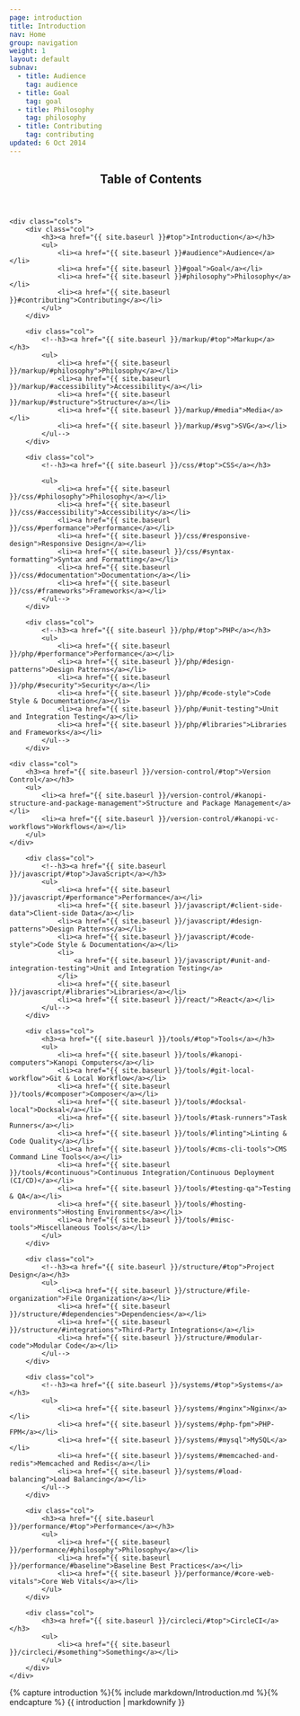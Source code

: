 ```yaml
---
page: introduction
title: Introduction
nav: Home
group: navigation
weight: 1
layout: default
subnav:
  - title: Audience
    tag: audience
  - title: Goal
    tag: goal
  - title: Philosophy
    tag: philosophy
  - title: Contributing
    tag: contributing
updated: 6 Oct 2014
---
```


<div class="toc">
	<header>
		<h2>Table of Contents</h2>
	</header>

	<div class="cols">
		<div class="col">
			<h3><a href="{{ site.baseurl }}#top">Introduction</a></h3>
			<ul>
				<li><a href="{{ site.baseurl }}#audience">Audience</a></li>
				<li><a href="{{ site.baseurl }}#goal">Goal</a></li>
				<li><a href="{{ site.baseurl }}#philosophy">Philosophy</a></li>
				<li><a href="{{ site.baseurl }}#contributing">Contributing</a></li>
			</ul>
		</div>

		<div class="col">
			<!--h3><a href="{{ site.baseurl }}/markup/#top">Markup</a></h3>
			<ul>
				<li><a href="{{ site.baseurl }}/markup/#philosophy">Philosophy</a></li>
				<li><a href="{{ site.baseurl }}/markup/#accessibility">Accessibility</a></li>
				<li><a href="{{ site.baseurl }}/markup/#structure">Structure</a></li>
				<li><a href="{{ site.baseurl }}/markup/#media">Media</a></li>
				<li><a href="{{ site.baseurl }}/markup/#svg">SVG</a></li>
			</ul-->
		</div>

		<div class="col">
			<!--h3><a href="{{ site.baseurl }}/css/#top">CSS</a></h3>

			<ul>
				<li><a href="{{ site.baseurl }}/css/#philosophy">Philosophy</a></li>
				<li><a href="{{ site.baseurl }}/css/#accessibility">Accessibility</a></li>
				<li><a href="{{ site.baseurl }}/css/#performance">Performance</a></li>
				<li><a href="{{ site.baseurl }}/css/#responsive-design">Responsive Design</a></li>
				<li><a href="{{ site.baseurl }}/css/#syntax-formatting">Syntax and Formatting</a></li>
				<li><a href="{{ site.baseurl }}/css/#documentation">Documentation</a></li>
				<li><a href="{{ site.baseurl }}/css/#frameworks">Frameworks</a></li>
			</ul-->
		</div>

		<div class="col">
			<!--h3><a href="{{ site.baseurl }}/php/#top">PHP</a></h3>
			<ul>
				<li><a href="{{ site.baseurl }}/php/#performance">Performance</a></li>
				<li><a href="{{ site.baseurl }}/php/#design-patterns">Design Patterns</a></li>
				<li><a href="{{ site.baseurl }}/php/#security">Security</a></li>
				<li><a href="{{ site.baseurl }}/php/#code-style">Code Style & Documentation</a></li>
				<li><a href="{{ site.baseurl }}/php/#unit-testing">Unit and Integration Testing</a></li>
				<li><a href="{{ site.baseurl }}/php/#libraries">Libraries and Frameworks</a></li>
			</ul-->
		</div>

	<div class="col">
		<h3><a href="{{ site.baseurl }}/version-control/#top">Version Control</a></h3>
		<ul>
			<li><a href="{{ site.baseurl }}/version-control/#kanopi-structure-and-package-management">Structure and Package Management</a></li>
			<li><a href="{{ site.baseurl }}/version-control/#kanopi-vc-workflows">Workflows</a></li>
		</ul>
	</div>

		<div class="col">
			<!--h3><a href="{{ site.baseurl }}/javascript/#top">JavaScript</a></h3>
			<ul>
				<li><a href="{{ site.baseurl }}/javascript/#performance">Performance</a></li>
				<li><a href="{{ site.baseurl }}/javascript/#client-side-data">Client-side Data</a></li>
				<li><a href="{{ site.baseurl }}/javascript/#design-patterns">Design Patterns</a></li>
				<li><a href="{{ site.baseurl }}/javascript/#code-style">Code Style & Documentation</a></li>
				<li>
					<a href="{{ site.baseurl }}/javascript/#unit-and-integration-testing">Unit and Integration Testing</a>
				</li>
				<li><a href="{{ site.baseurl }}/javascript/#libraries">Libraries</a></li>
				<li><a href="{{ site.baseurl }}/react/">React</a></li>
			</ul-->
		</div>

		<div class="col">
			<h3><a href="{{ site.baseurl }}/tools/#top">Tools</a></h3>
			<ul>
				<li><a href="{{ site.baseurl }}/tools/#kanopi-computers">Kanopi Computers</a></li>
				<li><a href="{{ site.baseurl }}/tools/#git-local-workflow">Git & Local Workflow</a></li>
				<li><a href="{{ site.baseurl }}/tools/#composer">Composer</a></li>
				<li><a href="{{ site.baseurl }}/tools/#docksal-local">Docksal</a></li>
				<li><a href="{{ site.baseurl }}/tools/#task-runners">Task Runners</a></li>
				<li><a href="{{ site.baseurl }}/tools/#linting">Linting & Code Quality</a></li>
				<li><a href="{{ site.baseurl }}/tools/#cms-cli-tools">CMS Command Line Tools<</a></li>
				<li><a href="{{ site.baseurl }}/tools/#continuous">Continuous Integration/Continuous Deployment (CI/CD)</a></li>
				<li><a href="{{ site.baseurl }}/tools/#testing-qa">Testing & QA</a></li>
				<li><a href="{{ site.baseurl }}/tools/#hosting-environments">Hosting Environments</a></li>
				<li><a href="{{ site.baseurl }}/tools/#misc-tools">Miscellaneous Tools</a></li>
			</ul>
		</div>

		<div class="col">
			<!--h3><a href="{{ site.baseurl }}/structure/#top">Project Design</a></h3>
			<ul>
				<li><a href="{{ site.baseurl }}/structure/#file-organization">File Organization</a></li>
				<li><a href="{{ site.baseurl }}/structure/#dependencies">Dependencies</a></li>
				<li><a href="{{ site.baseurl }}/structure/#integrations">Third-Party Integrations</a></li>
				<li><a href="{{ site.baseurl }}/structure/#modular-code">Modular Code</a></li>
			</ul-->
		</div>

		<div class="col">
			<!--h3><a href="{{ site.baseurl }}/systems/#top">Systems</a></h3>
			<ul>
				<li><a href="{{ site.baseurl }}/systems/#nginx">Nginx</a></li>
				<li><a href="{{ site.baseurl }}/systems/#php-fpm">PHP-FPM</a></li>
				<li><a href="{{ site.baseurl }}/systems/#mysql">MySQL</a></li>
				<li><a href="{{ site.baseurl }}/systems/#memcached-and-redis">Memcached and Redis</a></li>
				<li><a href="{{ site.baseurl }}/systems/#load-balancing">Load Balancing</a></li>
			</ul-->
		</div>

		<div class="col">
			<h3><a href="{{ site.baseurl }}/performance/#top">Performance</a></h3>
			<ul>
				<li><a href="{{ site.baseurl }}/performance/#philosophy">Philosophy</a></li>
				<li><a href="{{ site.baseurl }}/performance/#baseline">Baseline Best Practices</a></li>
				<li><a href="{{ site.baseurl }}/performance/#core-web-vitals">Core Web Vitals</a></li>
			</ul>
		</div>

		<div class="col">
			<h3><a href="{{ site.baseurl }}/circleci/#top">CircleCI</a></h3>
			<ul>
				<li><a href="{{ site.baseurl }}/circleci/#something">Something</a></li>
			</ul>
		</div>
	</div>
	
</div>

<div class="docs-section">
		{% capture introduction %}{% include markdown/Introduction.md %}{% endcapture %}
		{{ introduction | markdownify }}
</div>
